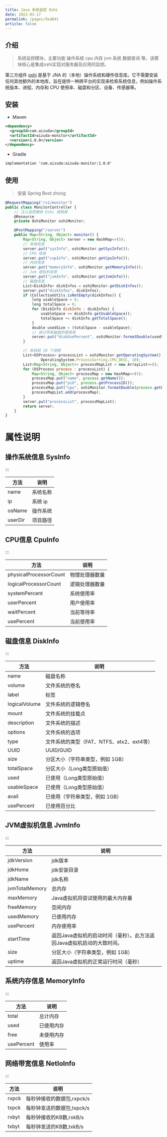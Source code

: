 ```yaml
---
title: Java 系统监控 Oshi
date: 2022-03-17
permalink: /pages/9xd041
article: false
---
```


## 介绍

> 系统监控模块，主要功能 操作系统 cpu 内存 jvm 系统 数据查询 等，该模块核心是集成oshi实现对服务器及应用的监控。

第三方组件 [oshi](https://github.com/oshi/oshi)  是基于 JNA 的（本地）操作系统和硬件信息库。它不需要安装任何其他额外的本地库，旨在提供一种跨平台的实现来检索系统信息，例如操作系统版本、进程、内存和 CPU 使用率、磁盘和分区、设备、传感器等。

## 安装

- Maven
```xml
<dependency>
  <groupId>com.aizuda</groupId>
  <artifactId>aizuda-monitor</artifactId>
  <version>1.0.0</version>
</dependency>
```

- Gradle
```xml
implementation 'com.aizuda:aizuda-monitor:1.0.0'
```

## 使用

> 安装 Spring Boot zhong 

```javascript
@RequestMapping("/v1/monitor")
public class MonitorController {
    // 注入监控模块 Oshi 调用类
    @Resource
    private OshiMonitor oshiMonitor;

    @PostMapping("/server")
    public Map<String, Object> monitor() {
        Map<String, Object> server = new HashMap<>(5);
        // 系统信息
        server.put("sysInfo", oshiMonitor.getSysInfo());
        // CPU 信息
        server.put("cupInfo", oshiMonitor.getCpuInfo());
        // 内存信息
        server.put("memoryInfo", oshiMonitor.getMemoryInfo());
        // Jvm 虚拟机信息
        server.put("jvmInfo", oshiMonitor.getJvmInfo());
        // 磁盘信息
        List<DiskInfo> diskInfos = oshiMonitor.getDiskInfos();
        server.put("diskInfos", diskInfos);
        if (CollectionUtils.isNotEmpty(diskInfos)) {
            long usableSpace = 0;
            long totalSpace = 0;
            for (DiskInfo diskInfo : diskInfos) {
                usableSpace += diskInfo.getUsableSpace();
                totalSpace += diskInfo.getTotalSpace();
            }
            double usedSize = (totalSpace - usableSpace);
            // 统计所有磁盘的使用率
            server.put("diskUsePercent", oshiMonitor.formatDouble(usedSize / totalSpace * 100));
        }

        // 系统前 10 个进程
        List<OSProcess> processList = oshiMonitor.getOperatingSystem().getProcesses(null,
                OperatingSystem.ProcessSorting.CPU_DESC, 10);
        List<Map<String, Object>> processMapList = new ArrayList<>();
        for (OSProcess process : processList) {
            Map<String, Object> processMap = new HashMap<>(5);
            processMap.put("name", process.getName());
            processMap.put("pid", process.getProcessID());
            processMap.put("cpu", oshiMonitor.formatDouble(process.getProcessCpuLoadCumulative()));
            processMapList.add(processMap);
        }
        server.put("processList", processMapList);
        return server;
    }
}
```

# 属性说明


## 操作系统信息 SysInfo

:::

| 方法        | 说明       |
|------------|----------|
| name       | 系统名称    |
| ip         | 系统 ip    |
| osName     | 操作系统   |
| userDir    | 项目路径     |


## CPU信息 CpuInfo

:::

| 方法      | 说明                                                                                                            |
|----------| --------------------------------------------------------------------------------------------------------------- |
| physicalProcessorCount   | 物理处理器数量 |
| logicalProcessorCount | 逻辑处理器数量                                                                                      |
| systemPercent | 系统使用率                                                                                      |
| userPercent | 用户使用率                                                                                      |
| waitPercent | 当前等待率                                                                                      |
| usePercent | 当前使用率                                                                                      |


## 磁盘信息 DiskInfo

:::

| 方法            | 说明                           |
|---------------|------------------------------|
| name          | 磁盘名称                         |
| volume        | 文件系统的卷名                      |
| label         | 标签                           |
| logicalVolume | 文件系统的逻辑卷名                    |
| mount         | 文件系统的挂载点                     |
| description   | 文件系统的描述                      |
| options       | 文件系统的选项                      |
| type          | 文件系统的类型（FAT、NTFS、etx2、ext4等） |
| UUID          | UUID/GUID                    |
| size          | 分区大小（字符串类型，例如 1GB）           |
| totalSpace    | 分区大小（Long类型原始值）              |
| used          | 已使用（Long类型原始值）              |
| usableSpace   | 已使用（Long类型原始值）              |
| avail         | 已使用（字符串类型，例如 1GB）              |
| usePercent    | 已使用百分比             |



## JVM虚拟机信息 JvmInfo

:::

| 方法              | 说明                                      |
|------------------|-----------------------------------------|
| jdkVersion       | jdk版本                                   |
| jdkHome          | jdk安装目录                                 |
| jdkName          | jdk名称                                   |
| jvmTotalMemory   | 总内存                                     |
| maxMemory        | Java虚拟机将尝试使用的最大内存量                      |
| freeMemory       | 空闲内存                                    |
| usedMemory       | 已使用内存                                   |
| usePercent       | 内存使用率                                   |
| startTime        | 返回Java虚拟机的启动时间（毫秒）。此方法返回Java虚拟机启动的大致时间。 |
| size             | 分区大小（字符串类型，例如 1GB）                      |
| uptime           | 返回Java虚拟机的正常运行时间（毫秒）                                        |



## 系统内存信息 MemoryInfo

:::

| 方法           | 说明       |
|---------------|----------|
| total         | 总计内存     |
| used          | 已使用内存    |
| free          | 未使用内存    |
| usePercent    | 使用率      |



## 网络带宽信息 NetIoInfo

:::

| 方法           | 说明       |
|--------------|----------|
| rxpck        | 每秒钟接收的数据包,rxpck/s     |
| txpck        | 每秒钟发送的数据包,txpck/s    |
| rxbyt        | 每秒钟接收的KB数,rxkB/s    |
| txbyt        | 每秒钟发送的KB数,txkB/s      |

